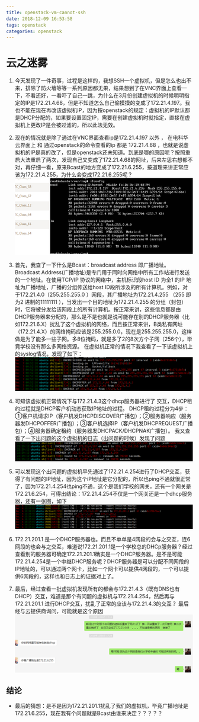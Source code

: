 ```yaml
---
title: openstack-vm-cannot-ssh
date: 2018-12-09 16:53:58
tags: openstack
categories: openstack
---
```

# 云之迷雾
1. 今天发现了一件奇事，过程是这样的，我想SSH一个虚拟机，但是怎么也出不来，排除了防火墙等等一系列原因都无果，结果想到了在VNC界面上查看一下，不看还好，一看吓了自己一跳，为什么在3月份创建虚拟机的时候明明指定的IP是172.21.4.68，但是不知道怎么自己偷摸摸的变成了172.21.4.197。我也不能在现在再改该虚拟机IP，因为按openstack的规定：虚拟机的IP默认都是DHCP分配的，如果要设置固定IP，需要在创建虚拟机时就指定，直接在虚拟机上更改IP是会被过滤的，所以此法无效。
2. 现在的情况就是除了通过在VNC界面查看ip是172.21.4.197 以外 ， 在电科华云界面上 和 通过openstack的命令查看的ip 都是 172.21.4.68  ，也就是说虚拟机的IP是真的改了，但是openstack还未知道。到底是哪的原因呢？按照重启大法重启了两次，发现自己又变成了172.21.4.68的网址，后来左思右想都不对，再仔细一看，原来Bcast的地方变成了172.21.6.255，按道理来讲正常应该为172.21.4.255，为什么会变成172.21.6.255呢？
![image](https://github.com/sjt157/MarkDownPhotos/raw/master/openstack-vm-cannot-ssh/1.png)
3. 首先，我查了一下什么是Bcast：broadcast address 即广播地址。Broadcast Address(广播地址)是专门用于同时向网络中所有工作站进行发送的一个地址。在使用TCP/IP 协议的网络中，主机标识段host ID 为全1 的IP 地址为广播地址，广播的分组传送给host ID段所涉及的所有计算机。例如，对于172.21.4.0（255.255.255.0 ）网段，其广播地址为172.21.4.255 （255 即为2 进制的11111111 ），当发出一个目的地址为172.21.4.255 的分组（封包）时，它将被分发给该网段上的所有计算机。按正常来讲，这些信息都是由DHCP服务器来分配的，那么是不是也就是说可能存在别的DHCP服务器（比如172.21.6.X）扰乱了这个虚拟机的网络，而且按正常来讲，B类私有网址（172.21.4.X）的网络掩码应该是255.255.0.0，现在是255.255.255.0，这样做是为了能多一些子网。多8位掩码，就是多了2的8次方个子网（256个），毕竟学校没有那么多网络资源。
在虚拟机正常的情况下我查看了一下该虚拟机上的syslog情况，发现了如下：
![image](https://github.com/sjt157/MarkDownPhotos/raw/master/openstack-vm-cannot-ssh/2.png)
4. 可知该虚拟机正常情况下与172.21.4.3这个dhcp服务器进行了 交互，DHCP租约过程就是DHCP客户机动态获取IP地址的过程。
DHCP租约过程分为4步：①客户机请求IP（客户机发DHCPDISCOVER广播包）；②服务器响应（服务器发DHCPOFFER广播包）；③客户机选择IP（客户机发DHCPREQUEST广播包）；④服务器确定租约（服务器发DHCPACK/DHCPNAK广播包）。
我又查看了一下出问题的这个虚拟机的日志（出问题的时候）发现了问题
![image](https://github.com/sjt157/MarkDownPhotos/raw/master/openstack-vm-cannot-ssh/3.png)
5. 可以发现这个出问题的虚拟机早先通过了172.21.4.254进行了DHCP交互，获得了有问题的IP地址，因为这个iP地址是它分配的，所以也ping不通就很正常了，因为172.21.4.254也ping不通，这个是我们学校的网关，还有一个网关是172.21.6.254，可得出结论：172.21.4.254不仅是一个网关还是一个dhcp服务器，还有一张图，如下
![image](https://github.com/sjt157/MarkDownPhotos/raw/master/openstack-vm-cannot-ssh/4.png)
6. 172.21.201.1 是一个DHCP服务器也。而且不单单是4网段的会与之交互，连6网段的也会与之交互，难道说172.21.201.1是一个学校总的DHCp服务器？经过查看别的服务器可确定172.21.201.1确实是一个DHCP服务器。是不是可能172.21.4.254是一个中继DHCP服务呢？DHCP服务器是可以分配不同网段的IP地址的，可以通过两个网卡，比如一个网卡可以提供4网段的，一个可以提供6网段的，这样也和日志上的证据对上了。

7. 最后，经过查看一批虚拟机发现所有的都会与172.21.4.3（既有DNS也有DHCP）交互，难道是那个有问题的虚拟机与172.21.4.254，然后再与172.21.201.1 进行DHCP交互，扰乱了正常的应该与172.21.4.3的交互？
最后经与云提供商询问，可能就是这个原因
![image](https://github.com/sjt157/MarkDownPhotos/raw/master/openstack-vm-cannot-ssh/5.png)
## 结论
* 最后的猜想：是不是因为172.21.201.1扰乱了我们的虚拟机，毕竟广播地址是172.21.6.255，现在我有个问题就是Bcast由谁来决定？？？？？

